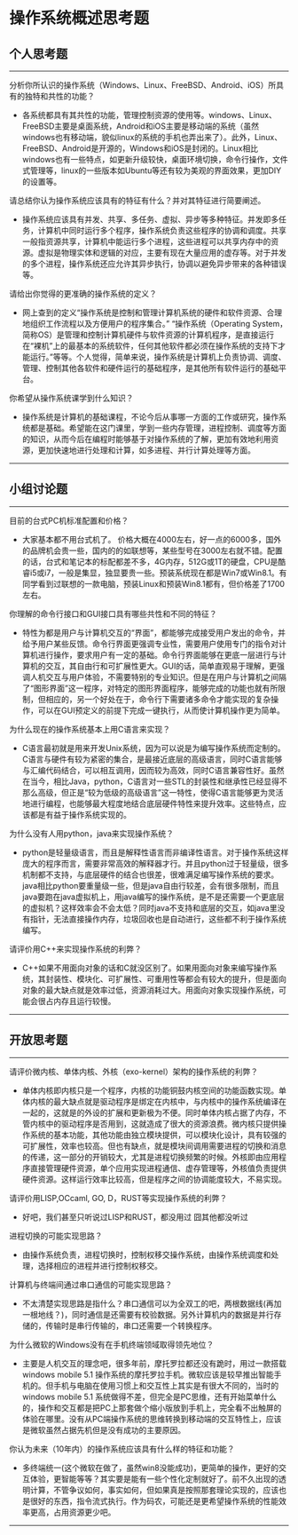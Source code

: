 # 操作系统概述思考题

## 个人思考题

---

分析你所认识的操作系统（Windows、Linux、FreeBSD、Android、iOS）所具有的独特和共性的功能？
- 各系统都具有其共性的功能，管理控制资源的使用等。windows、Linux、FreeBSD主要是桌面系统，Android和iOS主要是移动端的系统（虽然windows也有移动端，貌似linux的系统的手机也弄出来了）。此外，Linux、FreeBSD、Android是开源的，Windows和iOS是封闭的。Linux相比windows也有一些特点，如更新升级较快，桌面环境切换，命令行操作，文件式管理等，linux的一些版本如Ubuntu等还有较为美观的界面效果，更加DIY的设置等。

>  

请总结你认为操作系统应该具有的特征有什么？并对其特征进行简要阐述。
- 操作系统应该具有并发、共享、多任务、虚拟、异步等多种特征。并发即多任务，计算机中同时运行多个程序，操作系统负责这些程序的协调和调度。共享一般指资源共享，计算机中能运行多个进程，这些进程可以共享内存中的资源。虚拟是物理实体和逻辑的对应，主要有现在大量应用的虚存等。对于并发的多个进程，操作系统还应允许其异步执行，协调以避免异步带来的各种错误等。

>   

请给出你觉得的更准确的操作系统的定义？
- 网上查到的定义“操作系统是控制和管理计算机系统的硬件和软件资源、合理地组织工作流程以及方便用户的程序集合。”  “操作系统（Operating System，简称OS）是管理和控制计算机硬件与软件资源的计算机程序，是直接运行在“裸机”上的最基本的系统软件，任何其他软件都必须在操作系统的支持下才能运行。”等等。个人觉得，简单来说，操作系统是计算机上负责协调、调度、管理、控制其他各软件和硬件运行的基础程序，是其他所有软件运行的基础平台。

>   

你希望从操作系统课学到什么知识？
- 操作系统是计算机的基础课程，不论今后从事哪一方面的工作或研究，操作系统都是基础。希望能在这门课里，学到一些内存管理，进程控制、调度等方面的知识，从而今后在编程时能够基于对操作系统的了解，更加有效地利用资源，更加快速地进行处理和计算，如多进程、并行计算处理等方面。  

>   

---

## 小组讨论题

---

目前的台式PC机标准配置和价格？
- 大家基本都不用台式机了。 价格大概在4000左右，好一点的6000多，国外的品牌机会贵一些，国内的的如联想等，某些型号在3000左右就不错。配置的话，台式和笔记本的标配都差不多，4G内存，512G或1T的硬盘，CPU是酷睿i5或i7，一般是集显，独显要贵一些。预装系统现在都是Win7或Win8.1。有同学看到过联想的一款电脑，预装Linux和预装Win8.1都有，但价格差了1700左右。

> 

你理解的命令行接口和GUI接口具有哪些共性和不同的特征？
-   特性为都是用户与计算机交互的“界面”，都能够完成接受用户发出的命令，并给予用户某些反馈。命令行界面更强调专业性，需要用户使用专门的指令对计算机进行操作，要求用户有一定的基础。命令行界面能够在更底一层进行与计算机的交互，其自由行和可扩展性更大。GUI的话，简单直观易于理解，更强调人机交互与用户体验，不需要特别的专业知识。但是在用户与计算机之间隔了“图形界面”这一程序，对特定的图形界面程序，能够完成的功能也就有所限制，但相应的，另一个好处在于，命令行下需要诸多命令才能实现的复杂操作，可以在GUI预定义的前提下完成一键执行，从而使计算机操作更为简单。

> 

为什么现在的操作系统基本上用C语言来实现？
- C语言最初就是用来开发Unix系统，因为可以说是为编写操作系统而定制的。C语言与硬件有较为紧密的集合，是最接近底层的高级语言，同时C语言能够与汇编代码结合，可以相互调用，因而较为高效，同时C语言兼容性好。虽然在当今，相比Java，python，C语言对一些STL的封装性和继承性已经显得不那么高级，但正是“较为低级的高级语言”这一特性，使得C语言能够更为灵活地进行编程，也能够最大程度地结合底层硬件特性来提升效率。这些特点，应该都是有益于操作系统实现的。

>  

为什么没有人用python，java来实现操作系统？
- python是轻量级语言，而且是解释性语言而非编译性语言。对于操作系统这样庞大的程序而言，需要非常高效的解释器才行。并且python过于轻量级，很多机制都不支持，与底层硬件的结合也很差，很难满足编写操作系统的要求。java相比python要重量级一些，但是java自由行较差，会有很多限制，而且java要跑在java虚拟机上，用java编写的操作系统，是不是还需要一个更底层的虚拟机？这样效率会不会太低？同时java不支持和底层的交互，如java里没有指针，无法直接操作内存，垃圾回收也是自动进行，这些都不利于操作系统编写。  

>  

请评价用C++来实现操作系统的利弊？
- C++如果不用面向对象的话和C就没区别了。如果用面向对象来编写操作系统，其封装性、模块化、可扩展性、可重用性等都会有较大的提升，但是面向对象的最大缺点就是效率过低，资源消耗过大。用面向对象实现操作系统，可能会很占内存且运行较慢。  

>  

---

## 开放思考题

---

请评价微内核、单体内核、外核（exo-kernel）架构的操作系统的利弊？
- 单体内核即内核只是一个程序，内核的功能铜鼓内核空间的功能函数实现。单体内核的最大缺点就是驱动程序是绑定在内核中，与内核中的操作系统编译在一起的，这就是的外设的扩展和更新极为不便。同时单体内核占据了内存，不管内核中的驱动程序是否用到，这就造成了很大的资源浪费。微内核只提供操作系统的基本功能，其他功能由独立模块提供，可以模块化设计，具有较强的可扩展性，效率也较高。但也有缺点，就是模块间调用需要进程的切换和消息的传递，这一部分的开销较大，尤其是进程切换频繁的时候。外核即由应用程序直接管理硬件资源，单个应用实现进程通信、虚存管理等，外核值负责提供硬件资源。这样运行效率比较高，但是程序之间的协调能度较大，不易实现。

>  

请评价用LISP,OCcaml, GO, D，RUST等实现操作系统的利弊？
- 好吧，我们甚至只听说过LISP和RUST，都没用过 囧其他都没听过  

>  

进程切换的可能实现思路？
- 由操作系统负责，进程切换时，控制权移交操作系统，由操作系统调度和处理，选择相应的进程并进行控制权移交。  

>  

计算机与终端间通过串口通信的可能实现思路？
- 不太清楚实现思路是指什么？串口通信可以为全双工的吧，两根数据线(再加一根地线？)，同时通信是还需要有校验数据。另外计算机内的数据是并行存储的，传输时是串行传输的，串口还需要一个转换程序。  

>  

为什么微软的Windows没有在手机终端领域取得领先地位？
- 主要是人机交互的理念吧，很多年前，摩托罗拉都还没有跪时，用过一款搭载windows mobile 5.1 操作系统的摩托罗拉手机。微软应该是较早推出智能手机的。但手机与电脑在使用习惯上和交互性上其实是有很大不同的，当时的 windows mobile 5.1 系统做得不差，但完全是PC思维，还有开始菜单什么的，操作和交互都是把PC上那套做个缩小版放到手机上，完全看不出触屏的体验在哪里。没有从PC端操作系统的思维转换到移动端的交互特性上，应该是微软虽然占据先机但是没有成功的主要原因。

>  

你认为未来（10年内）的操作系统应该具有什么样的特征和功能？
- 多终端统一(这个微软在做了，虽然win8没能成功)，更简单的操作，更好的交互体验，更智能等等？其实要是能有一些个性化定制就好了。前不久出现的透明计算，不管争议如何，事实如何，但如果真是按照那套理论实现的，应该也是很好的东西，指令流式执行。作为码农，可能还是更希望操作系统的性能效率更高，占用资源更少吧。

>  

---
